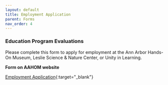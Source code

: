 ```yaml
---
layout: default
title: Employment Application
parent: Forms
nav_order: 4
---
```


### Education Program Evaluations


Please complete this form to apply for employment at the Ann Arbor Hands-On Museum, Leslie Science & Nature Center, or Unity in Learning.

**Form on AAHOM website**

[Employment Application](https://www.aahom.org/form/employment-application){:target="_blank"}